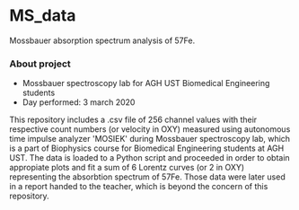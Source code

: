 # MS_data
Mossbauer absorption spectrum analysis of 57Fe.
### About project
- Mossbauer spectroscopy lab for AGH UST Biomedical Engineering students
- Day performed: 3 march 2020  

This repository includes a .csv file of 256 channel values with their respective count numbers (or velocity in OXY) measured using autonomous time impulse analyzer 'MOSIEK' during Mossbauer spectroscopy lab, which is a part of Biophysics course for Biomedical Engineering students at AGH UST. The data is loaded to a Python script and proceeded in order to obtain appropiate plots and fit a sum of 6 Lorentz curves (or 2 in OXY) representing the absorbtion spectrum of 57Fe. Those data were later used in a report handed to the teacher, which is beyond the concern of this repository.
